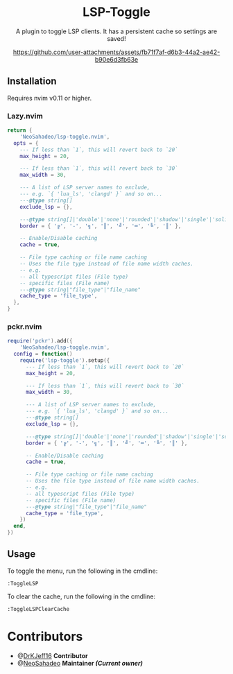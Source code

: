 <div align="center">

# LSP-Toggle

A plugin to toggle LSP clients. It has a persistent cache so settings are saved!

https://github.com/user-attachments/assets/fb71f7af-d6b3-44a2-ae42-b90e6d3fb63e

</div>

## Installation

Requires nvim v0.11 or higher.

### Lazy.nvim

```lua
return {
	'NeoSahadeo/lsp-toggle.nvim',
  opts = {
    --- If less than `1`, this will revert back to `20`
    max_height = 20,

    --- If less than `1`, this will revert back to `30`
    max_width = 30,

    --- A list of LSP server names to exclude,
    --- e.g. `{ 'lua_ls', 'clangd' }` and so on...
    ---@type string[]
    exclude_lsp = {},

    ---@type string[]|'double'|'none'|'rounded'|'shadow'|'single'|'solid'
    border = { '╔', '-', '╗', '║', '╝', '═', '╚', '║' },

    -- Enable/Disable caching
    cache = true,

    -- File type caching or file name caching
    -- Uses the file type instead of file name width caches.
    -- e.g.
    -- all typescript files (File type)
    -- specific files (File name)
    ---@type string|"file_type"|"file_name"
    cache_type = 'file_type',
  },
}
```

### pckr.nvim

```lua
require('pckr').add({
	'NeoSahadeo/lsp-toggle.nvim',
  config = function()
    require('lsp-toggle').setup({
      --- If less than `1`, this will revert back to `20`
      max_height = 20,

      --- If less than `1`, this will revert back to `30`
      max_width = 30,

      --- A list of LSP server names to exclude,
      --- e.g. `{ 'lua_ls', 'clangd' }` and so on...
      ---@type string[]
      exclude_lsp = {},

      ---@type string[]|'double'|'none'|'rounded'|'shadow'|'single'|'solid'
      border = { '╔', '-', '╗', '║', '╝', '═', '╚', '║' },

      -- Enable/Disable caching
      cache = true,

      -- File type caching or file name caching
      -- Uses the file type instead of file name width caches.
      -- e.g.
      -- all typescript files (File type)
      -- specific files (File name)
      ---@type string|"file_type"|"file_name"
      cache_type = 'file_type',
    })
  end,
})
```

## Usage

To toggle the menu, run the following in the cmdline:

```vim
:ToggleLSP
```

To clear the cache, run the following in the cmdline:

```vim
:ToggleLSPClearCache
```

# Contributors

- @[DrKJeff16](https://github.com/DrKJeff16) **Contributor**
- @[NeoSahadeo](https://github.com/NeoSahadeo) **Maintainer *(Current owner)***
